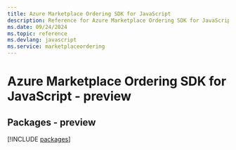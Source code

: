 ```yaml
---
title: Azure Marketplace Ordering SDK for JavaScript
description: Reference for Azure Marketplace Ordering SDK for JavaScript
ms.date: 09/24/2024
ms.topic: reference
ms.devlang: javascript
ms.service: marketplaceordering
---
```

# Azure Marketplace Ordering SDK for JavaScript - preview
## Packages - preview
[!INCLUDE [packages](marketplace-ordering-index.md)]